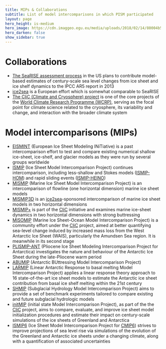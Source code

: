 ```yaml
---
title: MIPs & Collaborations
subtitle: List of model intercomparisons in which PISM participated
layout: page
hero_height: is-medium
hero_image: https://cdn.imaggeo.egu.eu/media/uploads/2018/02/14/80004b52d2f3d526b758a231f4d29bd8.jpg
hero_darken: false
show_sidebar: true
---
```


# Collaborations

* [The SeaRISE assessment process](http://websrv.cs.umt.edu/isis/index.php/SeaRISE_Assessment) in the US plans to contribute model-based estimates of century-scale sea level changes from ice sheet and ice shelf dynamics to the IPCC AR5 report in 2013 
* [ice2sea](http://www.ice2sea.eu/) is a European effort which is somewhat comparable to SeaRISE
* [The CliC (Climate and Cryosphere) project](https://www.climate-cryosphere.org/) is one of the core projects of the [World Climate Research Programme (WCRP)](https://www.wcrp-climate.org/), serving as the focal point for climate science related to the cryosphere, its variability and change, and interaction with the broader climate system

# Model intercomparisons (MIPs)

* [EISMINT](http://homepages.vub.ac.be/%7Ephuybrec/eismint.html) (European Ice Sheet Modeling INiTiative) is a past intercomparison effort to test and compare existing numerical shallow ice-sheet, ice-shelf, and glacier models as they were run by several groups worldwide
* [ISMIP](http://homepages.vub.ac.be/%7Ephuybrec/ismip.html) (Ice Sheet Model Intercomparison Project) continues intercomparison, including less-shallow and Stokes models ([ISMIP-HOM](http://homepages.ulb.ac.be/~fpattyn/ismip/)) and rapid sliding events ([ISMIP-HEINO](http://www.pik-potsdam.de/~calov/heino.html))
* [MISMIP](http://homepages.ulb.ac.be/~fpattyn/mismip/welcome.html) (Marine Ice Sheet Model Intercomparison Project) is an intercomparison of flowline (one horizontal dimension) marine ice sheet models
* [MISMIP3D](http://homepages.ulb.ac.be/~fpattyn/mismip3d/welcome.html) is an [ice2sea](http://www.ice2sea.eu/)-sponsored intercomparison of marine ice sheet models in two horizontal dimensions
* [MISMIP+](https://www.climate-cryosphere.org/activities/targeted/153-misomip/1412-mismip-plus) is part of the [CliC](https://www.climate-cryosphere.org/) initiative and examines marine ice-sheet dynamics in two horizontal dimensions with strong buttressing
* [MISOMIP](https://www.climate-cryosphere.org/mips/misomip) (Marine Ice Sheet–Ocean Model Intercomparison Project) is a community effort under the [CliC](http://www.climate-cryosphere.org/) project, aimed at better quantifying sea-level change induced by increased mass loss from the West Antarctic Ice Sheet (WAIS), particularly the Amundsen Sea region. It is meanwhile in its second stage    
* [PLISMIP-ANT](https://doi.org/10.5194/tc-9-881-2015) (Pliocene Ice Sheet Modeling Intercomparison Project for Antarctica) investigates the nature and behaviour of the Antarctic Ice Sheet during the late-Pliocene warm  period
* [ABUMIP](http://www.climate-cryosphere.org/wiki/index.php?title=ABUMIP-Antarctica) (Antarctic BUttressing Model Intercomparison Project)
* [LARMIP](https://www.pik-potsdam.de/en/institute/departments/earth-system-analysis/models/larmip) (Linear Antarctic Response to basal melting Model Intercomparison Project) applies a linear response theory approach to 16 state-of-the-art ice sheet models to estimate the Antarctic ice sheet
  contribution from basal ice shelf melting within the 21st century
* [SHMIP](https://www.cambridge.org/core/journals/journal-of-glaciology/article/shmip-the-subglacial-hydrology-model-intercomparison-project/AA648F9E8B0056A4625531C731AE564D) (Subglacial Hydrology Model Intercomparison Project) aims to provide a set of benchmark experiments tailored to compare existing and future subglacial hydrologic models
* [initMIP](http://www.climate-cryosphere.org/wiki/index.php?title=InitMIP) (initial state Model Intercomparison Project), as part of the the [CliC](https://www.climate-cryosphere.org/) project, aims to compare, evaluate, and improve ice sheet model initialization procedures and estimate their impact on century-scale simulations of the ice sheets of Greenland and Antarctica
* [ISMIP6](https://www.climate-cryosphere.org/mips/ismip6/about) (Ice Sheet Model Intercomparison Project for [CMIP6](https://www.wcrp-climate.org/wgcm-cmip/wgcm-cmip6)) strives to improve projections of sea level rise via  simulations of the evolution of the Greenland and Antarctic ice sheets under a changing climate, along with a quantification of associated uncertainties
